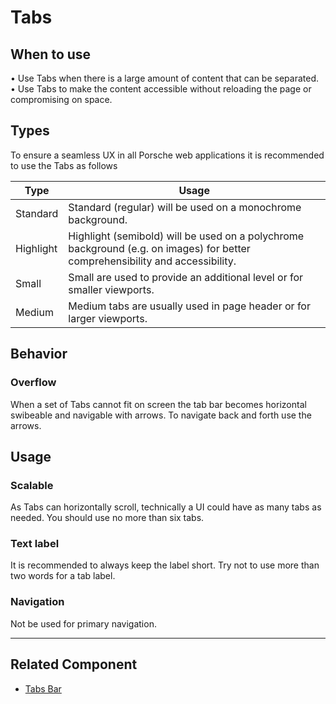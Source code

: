 # Tabs

## When to use
  • Use Tabs when there is a large amount of content that can be separated.  
  • Use Tabs to make the content accessible without reloading the page or compromising on space.  

## Types

To ensure a seamless UX in all Porsche web applications it is recommended to use the Tabs as follows

| Type | Usage |
|----|----|
| Standard | Standard (regular) will be used on a monochrome background. |
| Highlight | Highlight (semibold) will be used on a polychrome background (e.g. on images) for better comprehensibility and accessibility. |
| Small | Small are used to provide an additional level or for smaller viewports. | 
| Medium | Medium tabs are usually used in page header or for larger viewports. |  	

## Behavior

### Overflow

When a set of Tabs cannot fit on screen the tab bar becomes horizontal swibeable and navigable with arrows. 
To navigate back and forth use the arrows.

## Usage

### Scalable

As Tabs can horizontally scroll, technically a UI could have as many tabs as needed. You should use no more than six tabs. 

### Text label

It is recommended to always keep the label short. Try not to use more than two words for a tab label.

### Navigation

Not be used for primary navigation.


---

## Related Component
* [Tabs Bar](components/tabs-bar)
